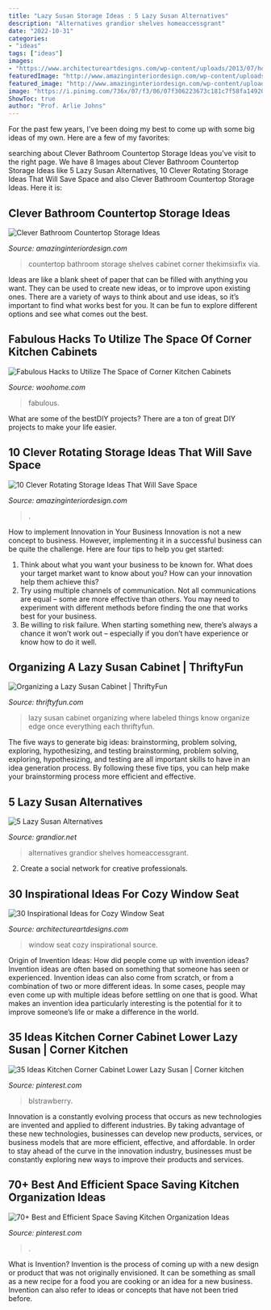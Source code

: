 ```yaml
---
title: "Lazy Susan Storage Ideas : 5 Lazy Susan Alternatives"
description: "Alternatives grandior shelves homeaccessgrant"
date: "2022-10-31"
categories:
- "ideas"
tags: ["ideas"]
images:
- "https://www.architectureartdesigns.com/wp-content/uploads/2013/07/howellcustombuild._com.jpg"
featuredImage: "http://www.amazinginteriordesign.com/wp-content/uploads/2017/04/10-Clever-Rotating-Storage-Ideas-That-Will-Save-Space-9.jpg"
featured_image: "http://www.amazinginteriordesign.com/wp-content/uploads/2017/04/10-Clever-Rotating-Storage-Ideas-That-Will-Save-Space-9.jpg"
image: "https://i.pinimg.com/736x/07/f3/06/07f306223673c181c7f58fa149203245.jpg"
ShowToc: true
author: "Prof. Arlie Johns"
---
```



For the past few years, I've been doing my best to come up with some big ideas of my own. Here are a few of my favorites: 

	

		
searching about Clever Bathroom Countertop Storage Ideas you've visit to the right page. We have 8 Images about Clever Bathroom Countertop Storage Ideas like 5 Lazy Susan Alternatives, 10 Clever Rotating Storage Ideas That Will Save Space and also Clever Bathroom Countertop Storage Ideas. Here it is:
		
    
## Clever Bathroom Countertop Storage Ideas

<img loading=lazy src="http://www.amazinginteriordesign.com/wp-content/uploads/2019/01/4-14.jpg" onerror="this.onerror=null;this.src='https://tse4.mm.bing.net/th?id=OIP.N5Pn2nxZPazgQ-qeef-WYQHaHF&amp;pid=15.1';" alt="Clever Bathroom Countertop Storage Ideas">

_Source: amazinginteriordesign.com_

>countertop bathroom storage shelves cabinet corner thekimsixfix via. 

	

Ideas are like a blank sheet of paper that can be filled with anything you want. They can be used to create new ideas, or to improve upon existing ones. There are a variety of ways to think about and use ideas, so it’s important to find what works best for you. It can be fun to explore different options and see what comes out the best.

    
## Fabulous Hacks To Utilize The Space Of Corner Kitchen Cabinets

<img loading=lazy src="https://www.woohome.com/wp-content/uploads/2017/09/storage-for-corner-kitchen-cabinet-1-2.jpg" onerror="this.onerror=null;this.src='https://tse1.mm.bing.net/th?id=OIP.q6wTGuXkbishjgmb3NVdRgHaLI&amp;pid=15.1';" alt="Fabulous Hacks to Utilize The Space of Corner Kitchen Cabinets">

_Source: woohome.com_

>fabulous. 

	

What are some of the bestDIY projects?
There are a ton of great DIY projects to make your life easier.

    
## 10 Clever Rotating Storage Ideas That Will Save Space

<img loading=lazy src="http://www.amazinginteriordesign.com/wp-content/uploads/2017/04/10-Clever-Rotating-Storage-Ideas-That-Will-Save-Space-9.jpg" onerror="this.onerror=null;this.src='https://tse2.mm.bing.net/th?id=OIP.KQTV4Sr8hJgBLn3yhGiXYwHaMk&amp;pid=15.1';" alt="10 Clever Rotating Storage Ideas That Will Save Space">

_Source: amazinginteriordesign.com_

>. 

	

How to implement Innovation in Your Business
Innovation is not a new concept to business. However, implementing it in a successful business can be quite the challenge. Here are four tips to help you get started: 
1. Think about what you want your business to be known for. What does your target market want to know about you? How can your innovation help them achieve this? 
2. Try using multiple channels of communication. Not all communications are equal – some are more effective than others. You may need to experiment with different methods before finding the one that works best for your business. 
3. Be willing to risk failure. When starting something new, there’s always a chance it won’t work out – especially if you don’t have experience or know how to do it well.

    
## Organizing A Lazy Susan Cabinet | ThriftyFun

<img loading=lazy src="https://img.thrfun.com/img/007/074/after_picture_l.jpg" onerror="this.onerror=null;this.src='https://tse3.mm.bing.net/th?id=OIP.vYEVtYm4SeDHxU5gBa2LrAHaJ4&amp;pid=15.1';" alt="Organizing a Lazy Susan Cabinet | ThriftyFun">

_Source: thriftyfun.com_

>lazy susan cabinet organizing where labeled things know organize edge once everything each thriftyfun. 

	

The five ways to generate big ideas: brainstorming, problem solving, exploring, hypothesizing, and testing
brainstorming, problem solving, exploring, hypothesizing, and testing are all important skills to have in an idea generation process. By following these five tips, you can help make your brainstorming process more efficient and effective.

    
## 5 Lazy Susan Alternatives

<img loading=lazy src="https://www.grandior.net/wp-content/uploads/2016/04/Corner-Drawer-Base-1-e1608327412558.jpg" onerror="this.onerror=null;this.src='https://tse4.mm.bing.net/th?id=OIP.0yyIiaQIfYzN_Q7sGoATEAHaJT&amp;pid=15.1';" alt="5 Lazy Susan Alternatives">

_Source: grandior.net_

>alternatives grandior shelves homeaccessgrant. 

	

2. Create a social network for creative professionals. 

    
## 30 Inspirational Ideas For Cozy Window Seat

<img loading=lazy src="https://www.architectureartdesigns.com/wp-content/uploads/2013/07/howellcustombuild._com.jpg" onerror="this.onerror=null;this.src='https://tse1.mm.bing.net/th?id=OIP.eN3TTRrfYGF0IxSuB6UTQAHaLL&amp;pid=15.1';" alt="30 Inspirational Ideas for Cozy Window Seat">

_Source: architectureartdesigns.com_

>window seat cozy inspirational source. 

	

Origin of Invention Ideas: How did people come up with invention ideas?
Invention ideas are often based on something that someone has seen or experienced. Invention ideas can also come from scratch, or from a combination of two or more different ideas. In some cases, people may even come up with multiple ideas before settling on one that is good. What makes an invention idea particularly interesting is the potential for it to improve someone’s life or make a difference in the world.

    
## 35 Ideas Kitchen Corner Cabinet Lower Lazy Susan | Corner Kitchen

<img loading=lazy src="https://i.pinimg.com/736x/07/f3/06/07f306223673c181c7f58fa149203245.jpg" onerror="this.onerror=null;this.src='https://tse1.mm.bing.net/th?id=OIP.bUJ2cIIe3ASYLAh92Qfh8AAAAA&amp;pid=15.1';" alt="35 Ideas Kitchen Corner Cabinet Lower Lazy Susan | Corner kitchen">

_Source: pinterest.com_

>blstrawberry. 

	

Innovation is a constantly evolving process that occurs as new technologies are invented and applied to different industries. By taking advantage of these new technologies, businesses can develop new products, services, or business models that are more efficient, effective, and affordable. In order to stay ahead of the curve in the innovation industry, businesses must be constantly exploring new ways to improve their products and services.

    
## 70+ Best And Efficient Space Saving Kitchen Organization Ideas

<img loading=lazy src="https://i.pinimg.com/736x/61/40/30/614030348d686001dc5c46ddc8a1cf9e.jpg" onerror="this.onerror=null;this.src='https://tse2.mm.bing.net/th?id=OIP.MwyANkQlPrXuXAbErgo-ZAHaLG&amp;pid=15.1';" alt="70+ Best and Efficient Space Saving Kitchen Organization Ideas">

_Source: pinterest.com_

>. 

	

What is Invention?
Invention is the process of coming up with a new design or product that was not originally envisioned. It can be something as small as a new recipe for a food you are cooking or an idea for a new business. Invention can also refer to ideas or concepts that have not been tried before.

